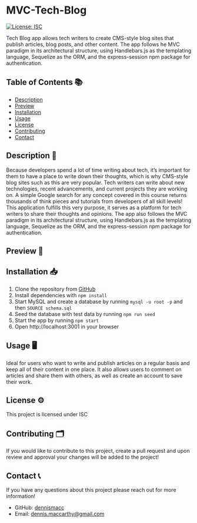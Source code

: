# MVC-Tech-Blog

[![License: ISC](https://img.shields.io/badge/License-ISC-blue.svg)](https://opensource.org/licenses/ISC)

Tech Blog app allows tech writers to create CMS-style blog sites that publish articles, blog posts, and other content. The app follows he MVC paradigm in its architectural structure, using Handlebars.js as the templating language, Sequelize as the ORM, and the express-session npm package for authentication.

## Table of Contents 📚  

- [Description](#description)
- [Preview](#preview)
- [Installation](#installation)
- [Usage](#usage)
- [License](#license)
- [Contributing](#contributing)
- [Contact](#contact)

## Description 📝
Because developers spend a lot of time writing about tech, it’s important for them to have a place to write down their thoughts, which is why CMS-style blog sites such as this are very popular. Tech writers can write about new technologies, recent advancements, and current projects they are working on. A simple Google search for any concept covered in this course returns thousands of think pieces and tutorials from developers of all skill levels! This application fulfills this very purpose, it serves as a platform for tech writers to share their thoughts and opinions. The app also follows the MVC paradigm in its architectural structure, using Handlebars.js as the templating language, Sequelize as the ORM, and the express-session npm package for authentication.

## Preview 📸

## Installation 📥

1. Clone the repository from [GitHub](https://github.com/dennismacc/Tech-Blog)
2. Install dependencies with `npm install`
3. Start MySQL and create a database by running `mysql -u root -p` and then `SOURCE schema.sql`
4. Seed the database with test data by running `npm run seed`
5. Start the app by running `npm start`
6. Open http://localhost:3001 in your browser


## Usage 🖥
Ideal for users who want to write and publish articles on a regular basis and keep all of their content in one place. It also allows users to comment on articles and share them with others, as well as create an account to save their work.

## License ⚙️

 This project is licensed under ISC

## Contributing 🗂

 If you would like to contribute to this project, create a pull request and upon review and approval your changes will be added to the project!

## Contact 📞

 If you have any questions about this project please reach out for more information!

- GitHub: [dennismacc](https://github.com/dennismacc)
- Email: dennis.maccarthy@gmail.com
